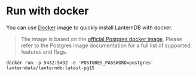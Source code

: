 # Run with docker

You can use [Docker](https://hub.docker.com/r/lanterndata/lanterndb/tags) image to quickly install LanternDB with docker.

> The image is based on the [official Postgres docker image](https://hub.docker.com/_/postgres). Please refer to the Postgres image documentation for a full list of supported features and flags.

```
docker run -p 5432:5432 -e 'POSTGRES_PASSWORD=postgres' lanterndata/lanterndb:latest-pg15
```

